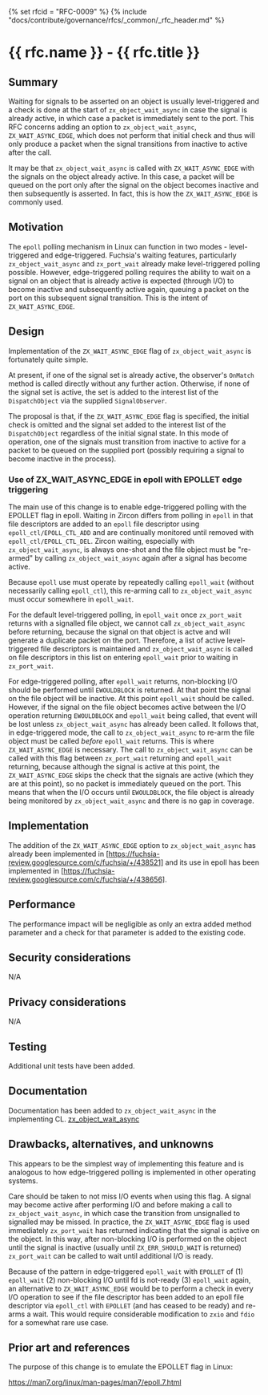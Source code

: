 {% set rfcid = "RFC-0009" %}
{% include "docs/contribute/governance/rfcs/_common/_rfc_header.md" %}
# {{ rfc.name }} - {{ rfc.title }}
<!-- *** DO NOT EDIT ABOVE THIS LINE -->

## Summary

Waiting for signals to be asserted on an object is usually level-triggered and
a check is done at the start of `zx_object_wait_async` in case the signal is
already active, in which case a packet is immediately sent to the port.
This RFC concerns adding an option to `zx_object_wait_async`, `ZX_WAIT_ASYNC_EDGE`,
which does not perform that initial check and thus will only produce a packet
when the signal transitions from inactive to active after the call.

It may be that `zx_object_wait_async` is called with `ZX_WAIT_ASYNC_EDGE` with
the signals on the object already active. In this case, a packet will be queued
on the port only after the signal on the object becomes inactive and then
subsequently is asserted. In fact, this is how the `ZX_WAIT_ASYNC_EDGE` is commonly
used.

## Motivation

The `epoll` polling mechanism in Linux can function in two modes - level-triggered
and edge-triggered. Fuchsia's waiting features, particularly `zx_object_wait_async`
and `zx_port_wait` already make level-triggered polling possible. However, edge-triggered
polling requires the ability to wait on a signal on an object that is already
active is expected (through I/O) to become inactive and subsequently
active again, queuing a packet on the port on this subsequent signal transition.
This is the intent of `ZX_WAIT_ASYNC_EDGE`.

## Design

Implementation of the `ZX_WAIT_ASYNC_EDGE` flag of `zx_object_wait_async` is
fortunately quite simple.

At present, if one of the signal set is already active, the observer's `OnMatch`
method is called directly without any further action. Otherwise, if none of the
signal set is active, the set is added to the interest list of the `DispatchObject`
via the supplied `SignalObserver`.

The proposal is that, if the `ZX_WAIT_ASYNC_EDGE` flag is specified, the initial check
is omitted and the signal set added to the interest list of the `DispatchObject`
regardless of the initial signal state. In this mode of operation, one of the
signals must transition from inactive to active for a packet to be queued on
the supplied port (possibly requiring a signal to become inactive in the process).

### Use of ZX_WAIT_ASYNC_EDGE in epoll with EPOLLET edge triggering

The main use of this change is to enable edge-triggered polling with the EPOLLET flag
in epoll. Waiting in Zircon differs from polling in `epoll` in that file descriptors are
added to an `epoll` file descriptor using `epoll_ctl/EPOLL_CTL_ADD` and are continually
monitored until removed with `epoll_ctl/EPOLL_CTL_DEL`. Zircon waiting, especially
with `zx_object_wait_async`, is always one-shot and the file object must be "re-armed"
by calling `zx_object_wait_async` again after a signal has become active.

Because `epoll` use must operate by repeatedly calling `epoll_wait` (without necessarily
calling `epoll_ctl`), this re-arming call to `zx_object_wait_async` must occur somewhere
in `epoll_wait`.

For the default level-triggered polling, in `epoll_wait` once `zx_port_wait` returns with
a signalled file object, we cannot call `zx_object_wait_async` before returning, because
the signal on that object is actve and will generate a duplicate packet on the port. Therefore,
a list of active level-triggered file descriptors is maintained and `zx_object_wait_async`
is called on file descriptors in this list on entering `epoll_wait` prior to waiting in
`zx_port_wait`.

For edge-triggered polling, after `epoll_wait` returns, non-blocking I/O should be
performed until `EWOULDBLOCK` is returned. At that point the signal on the file object will
be inactive. At this point `epoll_wait` should be called. However, if the signal on the file
object becomes active between the I/O operation returning `EWOULDBLOCK` and `epoll_wait` being
called, that event will be lost unless `zx_object_wait_async` has already been called.
It follows that, in edge-triggered mode, the call to `zx_object_wait_async` to re-arm
the file object must be called *before* `epoll_wait` returns. This is where `ZX_WAIT_ASYNC_EDGE`
is necessary. The call to `zx_object_wait_async` can be called with this flag between
`zx_port_wait` returning and `epoll_wait` returning, because although the signal is active
at this point, the `ZX_WAIT_ASYNC_EDGE` skips the check that the signals are active
(which they are at this point), so no packet is immediately queued on the port.
This means that when the I/O occurs until `EWOULDBLOCK`, the file object is already being
monitored by `zx_object_wait_async` and there is no gap in coverage.

## Implementation

The addition of the `ZX_WAIT_ASYNC_EDGE` option to `zx_object_wait_async` has
already been implemented in [https://fuchsia-review.googlesource.com/c/fuchsia/+/438521]
and its use in epoll has been implemented in
[https://fuchsia-review.googlesource.com/c/fuchsia/+/438656].

## Performance

The performance impact will be negligible as only an extra added method parameter
and a check for that parameter is added to the existing code.

## Security considerations

N/A

## Privacy considerations

N/A

## Testing

Additional unit tests have been added.

## Documentation

Documentation has been added to `zx_object_wait_async` in the implementing CL.
[zx_object_wait_async](/docs/reference/syscalls/object_wait_async.md)

## Drawbacks, alternatives, and unknowns

This appears to be the simplest way of implementing this feature and
is analogous to how edge-triggered polling is implemented in other
operating systems.

Care should be taken to not miss I/O events when using this flag.
A signal may become active after performing I/O and before making
a call to `zx_object_wait_async`, in which case the transition from
unsignalled to signalled may be missed. In practice, the `ZX_WAIT_ASYNC_EDGE`
flag is used immediately `zx_port_wait` has returned indicating that
the signal is active on the object. In this way, after non-blocking
I/O is performed on the object until the signal is inactive (usually
until `ZX_ERR_SHOULD_WAIT` is returned) `zx_port_wait` can be called to
wait until additional I/O is ready.

Because of the pattern in edge-triggered `epoll_wait` with `EPOLLET` of (1)
`epoll_wait` (2) non-blocking I/O until fd is not-ready (3) `epoll_wait` again,
an alternative to `ZX_WAIT_ASYNC_EDGE` would be to perform a check in every
I/O operation to see if the file descriptor has been added to an epoll file
descriptor via `epoll_ctl` with `EPOLLET` (and has ceased to be ready) and
re-arms a wait. This would require considerable modification to `zxio` and
`fdio` for a somewhat rare use case.

## Prior art and references

The purpose of this change is to emulate the EPOLLET flag in Linux:

https://man7.org/linux/man-pages/man7/epoll.7.html
